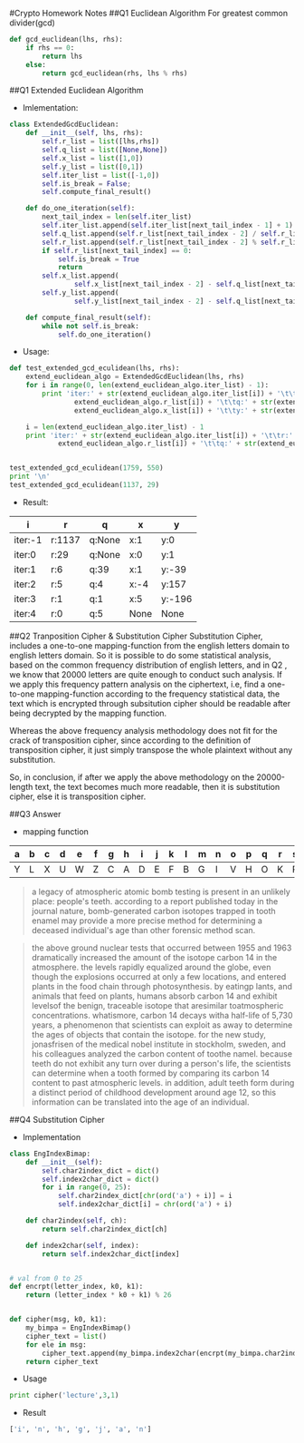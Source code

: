 #Crypto Homework Notes
##Q1 Euclidean Algorithm For greatest common divider(gcd)
```python
def gcd_euclidean(lhs, rhs):
    if rhs == 0:
        return lhs
    else:
        return gcd_euclidean(rhs, lhs % rhs)
```

##Q1 Extended Euclidean Algorithm
- Imlementation:
```python
class ExtendedGcdEuclidean:
    def __init__(self, lhs, rhs):
        self.r_list = list([lhs,rhs])
        self.q_list = list([None,None])
        self.x_list = list([1,0])
        self.y_list = list([0,1])
        self.iter_list = list([-1,0])
        self.is_break = False;
        self.compute_final_result()

    def do_one_iteration(self):
        next_tail_index = len(self.iter_list)
        self.iter_list.append(self.iter_list[next_tail_index - 1] + 1)
        self.q_list.append(self.r_list[next_tail_index - 2] / self.r_list[next_tail_index - 1])
        self.r_list.append(self.r_list[next_tail_index - 2] % self.r_list[next_tail_index - 1])
        if self.r_list[next_tail_index] == 0:
            self.is_break = True
            return
        self.x_list.append(
                self.x_list[next_tail_index - 2] - self.q_list[next_tail_index] * self.x_list[next_tail_index - 1])
        self.y_list.append(
                self.y_list[next_tail_index - 2] - self.q_list[next_tail_index] * self.y_list[next_tail_index - 1])

    def compute_final_result(self):
        while not self.is_break:
            self.do_one_iteration()
```

- Usage:
```python
def test_extended_gcd_eculidean(lhs, rhs):
    extend_euclidean_algo = ExtendedGcdEuclidean(lhs, rhs)
    for i in range(0, len(extend_euclidean_algo.iter_list) - 1):
        print 'iter:' + str(extend_euclidean_algo.iter_list[i]) + '\t\tr:' + str(
                extend_euclidean_algo.r_list[i]) + '\t\tq:' + str(extend_euclidean_algo.q_list[i]) + '\t\tx:' + str(
                extend_euclidean_algo.x_list[i]) + '\t\ty:' + str(extend_euclidean_algo.y_list[i])

    i = len(extend_euclidean_algo.iter_list) - 1
    print 'iter:' + str(extend_euclidean_algo.iter_list[i]) + '\t\tr:' + str(
            extend_euclidean_algo.r_list[i]) + '\t\tq:' + str(extend_euclidean_algo.q_list[i])


test_extended_gcd_eculidean(1759, 550)
print '\n'
test_extended_gcd_eculidean(1137, 29)
```

- Result:

i | r | q | x | y
--- | --- | --- | --- | --- |
iter:-1	 |	r:1137	|	q:None	|	x:1		| y:0
iter:0	 |	r:29	|	q:None	|	x:0	|	y:1
iter:1	|	r:6	|	q:39  |		x:1	|	y:-39
iter:2	|	r:5	|	q:4	  |	x:-4	|	y:157
iter:3	|	r:1	|	q:1	 | x:5	|	y:-196
iter:4	|	r:0	|	q:5 |  None | None

##Q2 Tranposition Cipher & Substitution Cipher
Substitution Cipher, includes a one-to-one mapping-function from the english letters domain to english letters domain. So
it is possible to do some statistical analysis, based on the common frequency distribution of english letters, and in Q2
, we know that 20000 letters are quite enough to conduct such analysis. If we apply this frequency pattern analysis on
the ciphertext, i.e, find a one-to-one mapping-function according to the frequency statistical data, the text which is
encrypted through subsitution cipher should be readable after being decrypted by the mapping function.

Whereas the above frequency analysis methodology does not fit for the crack of transposition cipher, since according to the definition of
transposition cipher, it just simply transpose the whole plaintext without any substitution.

So, in conclusion, if after we apply the above methodology on the 20000-length text, the text becomes much more readable,
 then it is substitution cipher, else it is transposition cipher.

##Q3 Answer
- mapping function

a | b | c | d | e | f | g | h | i | j | k | l | m | n | o | p | q | r | s | t | u | v | w | x | y | z
--- | --- | --- | --- | --- | --- | --- | --- | --- | --- |--- | --- | --- | --- | --- | --- | --- | --- | --- | --- | --- | --- | --- | --- | --- | ---
Y | L | X | U | W | Z | C | A | D | E | F | B | G | I | V | H | O | K | R | Q | P | T | N | J | M | S

> a legacy of atmospheric atomic bomb testing is present in an unlikely
place: people's teeth. according to a report published today in the
journal nature, bomb-generated carbon isotopes trapped in tooth enamel
may provide a more precise method for determining a deceased individual's
age than other forensic method scan.

> the above ground nuclear tests that occurred between 1955 and 1963
dramatically increased the amount of the isotope carbon 14 in the
atmosphere. the levels rapidly equalized around the globe, even
though the explosions occurred at only a few locations, and entered
plants in the food chain through photosynthesis. by eatingp lants,
and animals that feed on plants, humans absorb carbon 14 and exhibit
levelsof the benign, traceable isotope that aresimilar toatmospheric
concentrations. whatismore, carbon 14 decays witha half-life of
5,730 years, a phenomenon that scientists can exploit as away to
determine the ages of objects that contain the isotope. for the new
study, jonasfrisen of the medical nobel institute in stockholm,
sweden, and his colleagues analyzed the carbon content of toothe namel.
because teeth do not exhibit any turn over during a person's life,
the scientists can determine when a tooth formed by comparing its
carbon 14 content to past atmospheric levels. in addition, adult
teeth form during a distinct period of childhood development around
age 12, so this information can be translated into the age of an
individual.

##Q4 Substitution Cipher
- Implementation
```python
class EngIndexBimap:
    def __init__(self):
        self.char2index_dict = dict()
        self.index2char_dict = dict()
        for i in range(0, 25):
            self.char2index_dict[chr(ord('a') + i)] = i
            self.index2char_dict[i] = chr(ord('a') + i)

    def char2index(self, ch):
        return self.char2index_dict[ch]

    def index2char(self, index):
        return self.index2char_dict[index]


# val from 0 to 25
def encrpt(letter_index, k0, k1):
    return (letter_index * k0 + k1) % 26


def cipher(msg, k0, k1):
    my_bimpa = EngIndexBimap()
    cipher_text = list()
    for ele in msg:
        cipher_text.append(my_bimpa.index2char(encrpt(my_bimpa.char2index(ele), k0, k1)))
    return cipher_text
```

- Usage
```python
print cipher('lecture',3,1)
```

- Result
```zsh
['i', 'n', 'h', 'g', 'j', 'a', 'n']
```